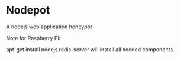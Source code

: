 Nodepot
=======

A nodejs web application honeypot




Note for Raspberry PI:

apt-get install nodejs redis-server will install all needed components.



